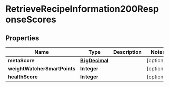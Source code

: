 

# RetrieveRecipeInformation200ResponseScores

## Properties

Name | Type | Description | Notes
------------ | ------------- | ------------- | -------------
**metaScore** | [**BigDecimal**](BigDecimal.md) |  |  [optional]
**weightWatcherSmartPoints** | **Integer** |  |  [optional]
**healthScore** | **Integer** |  |  [optional]




